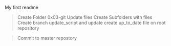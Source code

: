 My first readme
> Create Folder 0x03-git
> Update files
> Create Subfolders with files
> Create branch update_script and update
> create up_to_date file on root repository

> Commit to master repostory
